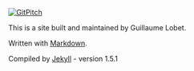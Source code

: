 [![GitPitch](https://gitpitch.com/assets/badge.svg)](https://gitpitch.com/plantmodelling/LBRAI2219/gh-pages?grs=github&t=white)

This is a site built and maintained by Guillaume Lobet.

Written with [Markdown](https://daringfireball.net/projects/markdown/).  

Compiled by [Jekyll](http://jekyllrb.com/) - version 1.5.1

